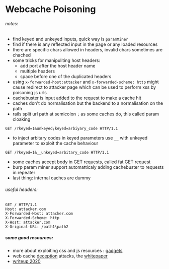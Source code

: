 # Webcache Poisoning




###### notes: 
- find keyed and unkeyed inputs, quick way is `paramMiner` 
- find if there is any reflected input in the page or any loaded resources
- there are specific chars allowed in headers, invalid chars sometimes are chached
- some tricks for manipuliting host headers:
	- add port after the host header name
	- multiple headers
	- space before one of the duplicated headers
- using `x-forwarded-host:attacker` and `x-forwarded-scheme: http` might cause redirect to attacker page which can be used to perform xss by poisoning js urls 
- cachebuster is input added to the request to make a cache hit
- caches don't do normalisation but the backend to a normalisation on the path 
- rails split url path at semicolon `;` as some caches do, this called param cloaking
```http
GET /?keyed=1&unkeyed;keyed=arbiyary_code HTTP/1.1
```
- to inject arbitary codes in keyed parameters use `__` with unkeyed parameter to exploit the cache behaviour
```http
GET /?keyed=1&__unkeyed=arbitary_code HTTP/1.1
```
- some caches accept body in GET requests, called fat GET request 
- burp param miner support automatticaly adding cachebuster to requests in repeater
- last thing: internal caches are dummy 
###### useful headers:
```http
GET / HTTP/1.1
Host: attacker.com
X-Forwarded-Host: attacker.com
X-Forwarded-Scheme: http
X-Host: attacker.com
X-Original-URL: /path1\path2

```


##### some good resources: 
- more about exploiting css and js resources : [gadgets](https://portswigger.net/research/web-cache-entanglement#gadgets)
- web cache [deception](https://youtube.com/watch?v=mroq9eHFOIU) attacks, the [whitepaper](https://www.blackhat.com/docs/us-17/wednesday/us-17-Gil-Web-Cache-Deception-Attack-wp.pdf)
- [writeup 2020](https://enumerated.wordpress.com/2020/08/05/the-case-of-the-missing-cache-keys/)